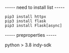 ----- need to install list -----
```
pip3 install httpx
pip3 install flask
pip3 install Flask[async]
```
----- preproperties -----

python > 3.8
indy-sdk
